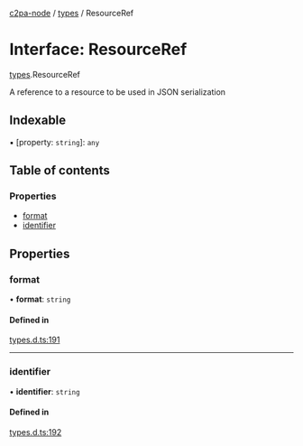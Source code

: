 [c2pa-node](../README.md) / [types](../modules/types.md) / ResourceRef

# Interface: ResourceRef

[types](../modules/types.md).ResourceRef

A reference to a resource to be used in JSON serialization

## Indexable

▪ [property: `string`]: `any`

## Table of contents

### Properties

- [format](types.ResourceRef.md#format)
- [identifier](types.ResourceRef.md#identifier)

## Properties

### format

• **format**: `string`

#### Defined in

[types.d.ts:191](https://github.com/crandmck/c2pa-node/blob/34230bb/js-src/types.d.ts#L191)

___

### identifier

• **identifier**: `string`

#### Defined in

[types.d.ts:192](https://github.com/crandmck/c2pa-node/blob/34230bb/js-src/types.d.ts#L192)
